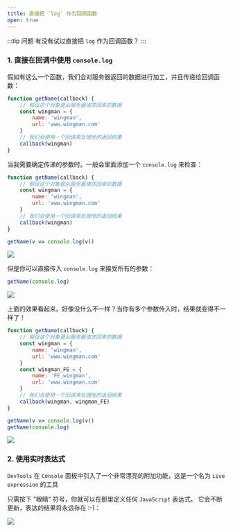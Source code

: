 ```yaml
---
title: 直接把 `log` 作为回调函数
open: true
---
```


:::tip 问题
有没有试过直接把 `log` 作为回调函数？
:::

### 1. 直接在回调中使用 `console.log` 

假如有这么一个函数，我们会对服务器返回的数据进行加工，并且传递给回调函数：

``` javascript
function getName(callback) {
    // 假设这个对象是从服务器请求回来的数据
    const wingman = {
        name: 'wingman',
        url: 'www.wingman.com'
    }
    // 我们会使用一个回调来处理他的返回结果
    callback(wingman)
}
```

当我需要确定传递的参数时。一般会里面添加一个 `console.log` 来检查：

``` javascript
function getName(callback) {
    // 假设这个对象是从服务器请求回来的数据
    const wingman = {
        name: 'wingman',
        url: 'www.wingman.com'
    }
    // 我们会使用一个回调来处理他的返回结果
    callback(wingman)
}

getName(v => console.log(v))
```

![](https://wingman-1300536089.file.myqcloud.com//chrome/C03/log_result01.png)

但是你可以直接传入 `console.log` 来接受所有的参数：

``` javascript
getName(console.log)
```

![](https://wingman-1300536089.file.myqcloud.com//chrome/C03/log_result_02.png)

上面的效果看起来。好像没什么不一样？当你有多个参数传入时，结果就变得不一样了！

``` javascript
function getName(callback) {
    // 假设这个对象是从服务器请求回来的数据
    const wingman = {
        name: 'wingman',
        url: 'www.wingman.com'
    }
    const wingman_FE = {
        name: 'FE_wingman',
        url: 'www.wingman.com'
    }
    // 我们会使用一个回调来处理他的返回结果
    callback(wingman, wingman_FE)
}

getName(v => console.log(v))
getName(console.log)
```

![](https://wingman-1300536089.file.myqcloud.com//chrome/C03/log_result_03.png)

### 2. 使用实时表达式

`DevTools` 在 `Console` 面板中引入了一个非常漂亮的附加功能，这是一个名为 `Live expression` 的工具

只需按下 "眼睛" 符号，你就可以在那里定义任何 `JavaScript` 表达式。 它会不断更新，表达的结果将永远存在 :-)：

![](https://wingman-1300536089.file.myqcloud.com//chrome/C03/live-expression.gif)
